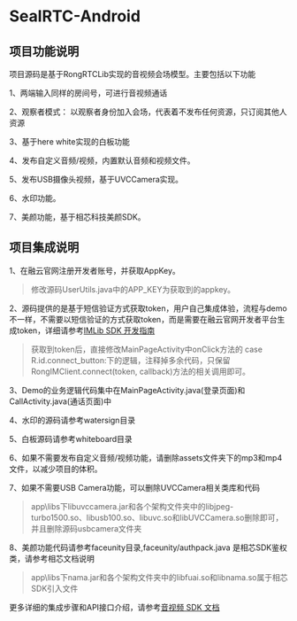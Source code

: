 # SealRTC-Android 

## 项目功能说明
项目源码是基于RongRTCLib实现的音视频会场模型。主要包括以下功能

1、两端输入同样的房间号，可进行音视频通话

2、观察者模式： 以观察者身份加入会场，代表着不发布任何资源，只订阅其他人资源

3、基于here white实现的白板功能

4、发布自定义音频/视频，内置默认音频和视频文件。

5、发布USB摄像头视频，基于UVCCamera实现。

6、水印功能。

7、美颜功能，基于相芯科技美颜SDK。


## 项目集成说明
1、在融云官网注册开发者账号，并获取AppKey。
>修改源码UserUtils.java中的APP_KEY为获取到的appkey。

2、源码提供的是基于短信验证方式获取token，用户自己集成体验，流程与demo不一样，不需要以短信验证的方式获取token，而是需要在融云官网开发者平台生成token，详细请参考[IMLib SDK 开发指南](https://www.rongcloud.cn/docs/android_imlib.html)

>获取到token后，直接修改MainPageActivity中onClick方法的 case R.id.connect_button:下的逻辑，注释掉多余代码，只保留 RongIMClient.connect(token, callback)方法的相关调用即可。

3、Demo的业务逻辑代码集中在MainPageActivity.java(登录页面)和CallActivity.java(通话页面)中

4、水印的源码请参考watersign目录

5、白板源码请参考whiteboard目录

6、如果不需要发布自定义音频/视频功能，请删除assets文件夹下的mp3和mp4文件，以减少项目的体积。

7、如果不需要USB Camera功能，可以删除UVCCamera相关类库和代码
>app\libs下libuvccamera.jar和各个架构文件夹中的libjpeg-turbo1500.so、libusb100.so、libuvc.so和libUVCCamera.so删除即可，并且删除源码usbcamera文件夹

8、美颜功能代码请参考faceunity目录,faceunity/authpack.java 是相芯SDK鉴权类，请参考相芯文档说明
>app\libs下nama.jar和各个架构文件夹中的libfuai.so和libnama.so属于相芯SDK引入文件

更多详细的集成步骤和API接口介绍，请参考[音视频 SDK 文档](https://www.rongcloud.cn/docs/android_rtclib.html)